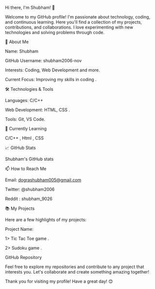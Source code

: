 Hi there, I'm Shubham! 👋

Welcome to my GitHub profile! I'm passionate about technology, coding, and continuous learning. Here you'll find a collection of my projects, contributions, and collaborations.
I love experimenting with new technologies and solving problems through code.

🚀 About Me

Name: Shubham

GitHub Username: shubham2006-nov

Interests: Coding, Web Development  and more.

Current Focus: Improving my skills in coding .

🛠️ Technologies & Tools

Languages: C/C++

Web Development: HTML, CSS .

Tools: Git, VS Code.

🌱 Currently Learning

C/C++ , Html , CSS 

📈 GitHub Stats

Shubham's GitHub stats

📫 How to Reach Me

Email: dograshubham005@gmail.com

Twitter: @shubham2006

Reddit : shubham_9026 

📚 My Projects

Here are a few highlights of my projects:

Project Name: 

1> Tic Tac Toe game .

2> Sudoku game .

GitHub Repository

Feel free to explore my repositories and contribute to any project that interests you. Let's collaborate and create something amazing together!

Thank you for visiting my profile! Have a great day! 😊

